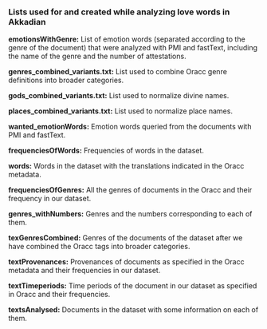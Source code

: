 ### Lists used for and created while analyzing love words in Akkadian

<b>emotionsWithGenre:</b> List of emotion words (separated according to the genre of the document) that were analyzed with PMI and fastText, including the name of the genre and the number of attestations.

<b>genres_combined_variants.txt:</b> List used to combine Oracc genre definitions into broader categories.

<b>gods_combined_variants.txt:</b> List used to normalize divine names.

<b>places_combined_variants.txt:</b> List used to normalize place names.

<b>wanted_emotionWords:</b> Emotion words queried from the documents with PMI and fastText.

<b>frequenciesOfWords:</b> Frequencies of words in the dataset.

<b>words:</b> Words in the dataset with the translations indicated in the Oracc metadata.

<b>frequenciesOfGenres:</b> All the genres of documents in the Oracc and their frequency in our dataset.

<b>genres_withNumbers:</b> Genres and the numbers corresponding to each of them.

<b>texGenresCombined:</b> Genres of the documents of the dataset after we have combined the Oracc tags into broader categories.

<b>textProvenances:</b> Provenances of documents as specified in the Oracc metadata and their frequencies in our dataset.

<b>textTimeperiods:</b> Time periods of the document in our dataset as specified in Oracc and their frequencies.

<b>textsAnalysed:</b> Documents in the dataset with some information on each of them.
